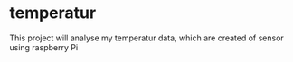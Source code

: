 # temperatur
This project will analyse my temperatur data, which are created of sensor using raspberry Pi
